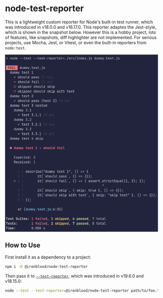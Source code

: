 # node-test-reporter

This is a lightweight custom reporter for Node's built-in test runner, which was introduced in v18.0.0 and v16.17.0. This reporter adaptes the Jest-style, which is shown in the snapshot below. However this is a hobby project, lots of features, like snapshots, diff highlighter are not implemented. For serious projects, use Mocha, Jest, or Vitest, or even the built-in reporters from `node:test`.

![snapshot.png](./assets/snapshot.png)

## How to Use

First install it as a dependency to a project:

```bash
npm i -D @ironblood/node-test-reporter
```

Then pass it to [`--test-reporter`](https://nodejs.org/api/cli.html#--test-reporter), which was introduced in v19.6.0 and v18.15.0:

```bash
node --test --test-reporter=@ironblood/node-test-reporter path/to/foo.test.js
```
